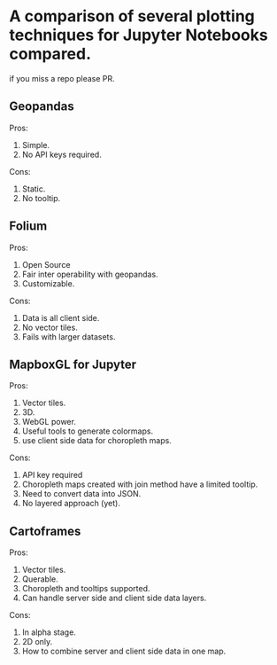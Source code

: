 # A comparison of several plotting techniques for Jupyter Notebooks compared. 

if you miss a repo please PR. 


## Geopandas

Pros:
1. Simple.  
1. No API keys required.  

Cons:
1. Static. 
1. No tooltip.

## Folium

Pros:
1. Open Source
1. Fair inter operability with geopandas.
1. Customizable.

Cons:
1. Data is all client side. 
1. No vector tiles.
1. Fails with larger datasets.

## MapboxGL for Jupyter

Pros:
1. Vector tiles.
1. 3D.
1. WebGL power.
1. Useful tools to generate colormaps.
1. use client side data for choropleth maps.

Cons:
1. API key required
1. Choropleth maps created with join method have a limited tooltip. 
1. Need to convert data into JSON.
1. No layered approach (yet).

## Cartoframes

Pros:
1. Vector tiles.
1. Querable.
1. Choropleth and tooltips supported.
1. Can handle server side and client side data layers.

Cons:
1. In alpha stage.
1. 2D only. 
1. How to combine server and client side data in one map. 




